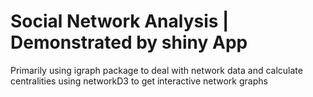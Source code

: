 # Social Network Analysis | Demonstrated by shiny App
Primarily using igraph package to deal with network data and calculate centralities
using networkD3 to get interactive network graphs
